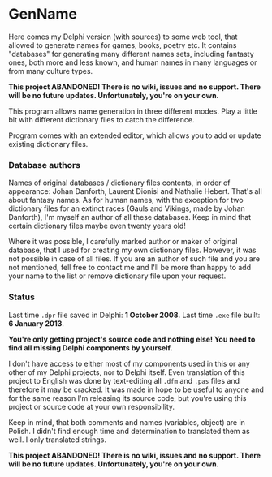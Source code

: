 # GenName

Here comes my Delphi version (with sources) to some web tool, that allowed to generate names for games, books, poetry etc. It contains "databases" for generating many different names sets, including fantasty ones, both more and less known, and human names in many languages or from many culture types.

**This project ABANDONED! There is no wiki, issues and no support. There will be no future updates. Unfortunately, you're on your own.**

This program allows name generation in three different modes. Play a little bit with different dictionary files to catch the difference.

Program comes with an extended editor, which allows you to add or update existing dictionary files.

### Database authors

Names of original databases / dictionary files contents, in order of appearance: Johan Danforth, Laurent Dionisi and Nathalie Hebert. That's all about fantasy names. As for human names, with the exception for two dictionary files for an extinct races (Gauls and Vikings, made by Johan Danforth), I'm myself an author of all these databases. Keep in mind that certain dictionary files maybe even twenty years old!

Where it was possible, I carefully marked author or maker of original database, that I used for creating my own dictionary files. However, it was not possible in case of all files. If you are an author of such file and you are not mentioned, fell free to contact me and I'll be more than happy to add your name to the list or remove dictionary file upon your request.

### Status

Last time `.dpr` file saved in Delphi: **1 October 2008**. Last time `.exe` file built: **6 January 2013**.

**You're only getting project's source code and nothing else! You need to find all missing Delphi components by yourself.**

I don't have access to either most of my components used in this or any other of my Delphi projects, nor to Delphi itself. Even translation of this project to English was done by text-editing all `.dfm` and `.pas` files and therefore it may be cracked. It was made in hope to be useful to anyone and for the same reason I'm releasing its source code, but you're using this project or source code at your own responsibility.

Keep in mind, that both comments and names (variables, object) are in Polish. I didn't find enough time and determination to translated them as well. I only translated strings.

**This project ABANDONED! There is no wiki, issues and no support. There will be no future updates. Unfortunately, you're on your own.**